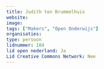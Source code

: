 ```yaml
---
title: Judith ten Brummelhuis
website: 
image: 
tags: ["Makers", "Open Onderwijs"]
organisaties:
type: persoon
lidnummer: 104
lid open nederland: Ja
Lid Creative Commons Network: Nee
---
```


